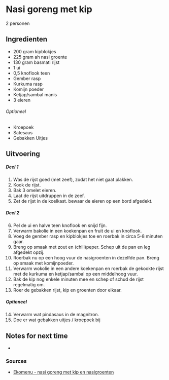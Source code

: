 # Nasi goreng met kip

2 personen

## Ingredienten

* 200 gram kipblokjes
* 225 gram ah nasi groente
* 130 gram basmati rijst
* 1 ui
* 0,5 knoflook teen
* Gember rasp
* Kurkuma rasp
* Komijn poeder
* Ketjap/sambal manis
* 3 eieren

###### Optioneel

* Kroepoek
* Satesaus
* Gebakken Uitjes

## Uitvoering

##### Deel 1

1. Was de rijst goed (met zeef), zodat het niet gaat plakken.
2. Kook de rijst.
3. Bak 3 omelet eieren.
4. Laat de rijst uitdruppen in de zeef.
5. Zet de rijst in de koelkast. bewaar de eieren op een bord afgedekt.

##### Deel 2

6. Pel de ui en halve teen knoflook en snijd fijn.
7. Verwarm bakolie in een koekenpan en fruit de ui en knoflook.
8. Voeg de gember rasp en kipblokjes toe en roerbak in circa 5-8 minuten gaar.
9. Breng op smaak met zout en (chili)peper. Schep uit de pan en leg afgedekt opzij.
10. Roerbak nu op een hoog vuur de nasigroenten in dezelfde pan. Breng op smaak met komijnpoeder.
11. Verwarm wokolie in een andere koekenpan en roerbak de gekookte rijst met de kurkuma en ketjap/sambal op een middelhoog vuur.
12. Bak de kip nog enkele minuten mee en schep of schud de rijst regelmatig om.
13. Roer de gebakken rijst, kip en groenten door elkaar.

##### Optioneel

14. Verwarm wat pindasaus in de magnitron.
15. Doe er wat gebakken uitjes / kroepoek bij



## Notes for next time

*

### Sources

* [Ekomenu - nasi goreng met kip en nasigroenten](https://www.ekomenu.nl/nasi-goreng-met-kip-en-nasigroenten)